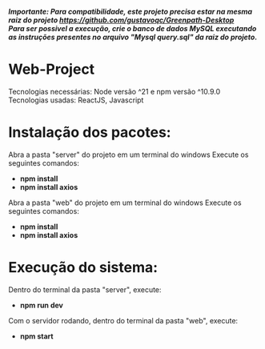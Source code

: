 ***Importante: Para compatibilidade, este projeto precisa estar na mesma raiz do projeto https://github.com/gustavoqc/Greenpath-Desktop*** <br>
***Para ser possivel a execução, crie o banco de dados MySQL executando as instruções presentes no arquivo "Mysql query.sql" da raiz do projeto.***

# Web-Project

Tecnologias necessárias: Node versão ^21 e npm versão ^10.9.0 <br>
Tecnologias usadas: ReactJS, Javascript

# Instalação dos pacotes:
Abra a pasta "server" do projeto em um terminal do windows
Execute os seguintes comandos:
  - **npm install**
  - **npm install axios**

Abra a pasta "web" do projeto em um terminal do windows
Execute os seguintes comandos:
  - **npm install**
  - **npm install axios**

# Execução do sistema:
Dentro do terminal da pasta "server", execute:
  - **npm run dev**

Com o servidor rodando, dentro do terminal da pasta "web", execute:
  - **npm start**
